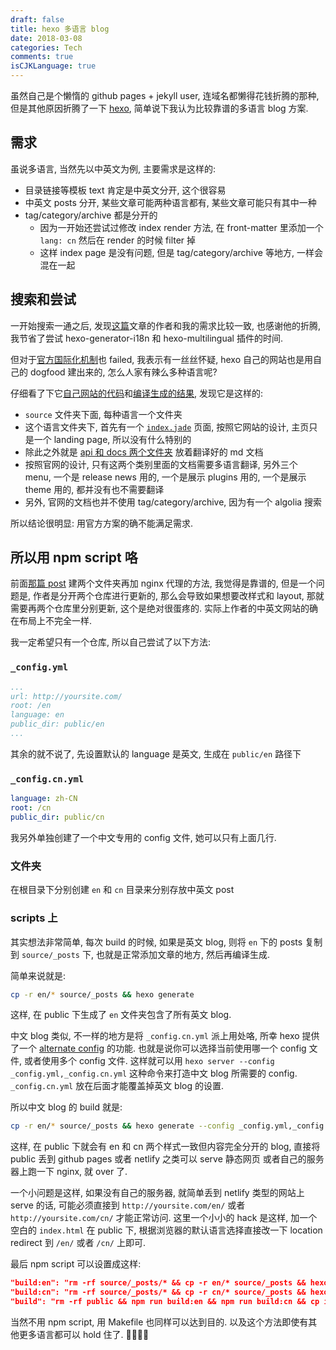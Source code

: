 ```yaml
---
draft: false
title: hexo 多语言 blog
date: 2018-03-08
categories: Tech
comments: true
isCJKLanguage: true
---
```


虽然自己是个懒惰的 github pages + jekyll user, 连域名都懒得花钱折腾的那种, 但是其他原因折腾了一下 [hexo](https://hexo.io/), 简单说下我认为比较靠谱的多语言 blog 方案.

## 需求
虽说多语言, 当然先以中英文为例, 主要需求是这样的:
- 目录链接等模板 text 肯定是中英文分开, 这个很容易
- 中英文 posts 分开, 某些文章可能两种语言都有, 某些文章可能只有其中一种
- tag/category/archive 都是分开的
  - 因为一开始还尝试过修改 index render 方法, 在 front-matter 里添加一个 `lang: cn` 然后在 render 的时候 filter 掉
  - 这样 index page 是没有问题, 但是 tag/category/archive 等地方, 一样会混在一起

## 搜索和尝试
一开始搜索一通之后, 发现[这篇](http://kvh.io/cn/hexo-nginx-multi-lingual.html)文章的作者和我的需求比较一致, 也感谢他的折腾, 我节省了尝试 hexo-generator-i18n 和 hexo-multilingual 插件的时间.

但对于[官方国际化机制](https://hexo.io/docs/internationalization.html)也 failed, 我表示有一丝丝怀疑, hexo 自己的网站也是用自己的 dogfood 建出来的, 怎么人家有辣么多种语言呢?

仔细看了下它[自己网站的代码](https://github.com/hexojs/site)和[编译生成的结果](https://github.com/hexojs/hexojs.github.io), 发现它是这样的:
- `source` 文件夹下面, 每种语言一个文件夹
- 这个语言文件夹下, 首先有一个 [`index.jade`](https://github.com/hexojs/site/blob/master/source/zh-cn/index.jade) 页面, 按照它网站的设计, 主页只是一个 landing page, 所以没有什么特别的
- 除此之外就是 [api 和 docs 两个文件夹](https://github.com/hexojs/site/tree/master/source/zh-cn) 放着翻译好的 md 文档
- 按照官网的设计, 只有这两个类别里面的文档需要多语言翻译, 另外三个 menu, 一个是 release news 用的, 一个是展示 plugins 用的, 一个是展示 theme 用的, 都并没有也不需要翻译
- 另外, 官网的文档也并不使用 tag/category/archive, 因为有一个 algolia 搜索

所以结论很明显: 用官方方案的确不能满足需求.

## 所以用 npm script 咯
前面[那篇 post](http://kvh.io/cn/hexo-nginx-multi-lingual.html) 建两个文件夹再加 nginx 代理的方法, 我觉得是靠谱的, 但是一个问题是, 作者是分开两个仓库进行更新的, 那么会导致如果想要改样式和 layout, 那就需要再两个仓库里分别更新, 这个是绝对很蛋疼的.
实际上作者的中英文网站的确在布局上不完全一样.

我一定希望只有一个仓库, 所以自己尝试了以下方法:

### `_config.yml`

```yml
...
url: http://yoursite.com/
root: /en
language: en
public_dir: public/en
...
```

其余的就不说了, 先设置默认的 language 是英文, 生成在 `public/en` 路径下

### `_config.cn.yml`

```yml
language: zh-CN
root: /cn
public_dir: public/cn
```
我另外单独创建了一个中文专用的 config 文件, 她可以只有上面几行.

### 文件夹
在根目录下分别创建 `en` 和 `cn` 目录来分别存放中英文 post

### scripts 上
其实想法非常简单, 每次 build 的时候, 如果是英文 blog, 则将 `en` 下的 posts 复制到 `source/_posts` 下,
也就是正常添加文章的地方, 然后再编译生成.

简单来说就是:
```sh
cp -r en/* source/_posts && hexo generate
```

这样, 在 public 下生成了 `en` 文件夹包含了所有英文 blog.

中文 blog 类似, 不一样的地方是将 `_config.cn.yml` 派上用处咯, 所幸 hexo 提供了一个 [alternate config](https://hexo.io/docs/configuration.html#Using-an-Alternate-Config) 的功能.
也就是说你可以选择当前使用哪一个 config 文件, 或者使用多个 config 文件.
这样就可以用 `hexo server --config _config.yml,_config.cn.yml` 这种命令来打造中文 blog 所需要的 config.
`_config.cn.yml` 放在后面才能覆盖掉英文 blog 的设置.

所以中文 blog 的 build 就是:
```sh
cp -r en/* source/_posts && hexo generate --config _config.yml,_config.cn.yml
```

这样, 在 public 下就会有 en 和 cn 两个样式一致但内容完全分开的 blog, 直接将 public 丢到 github pages 或者 netlify 之类可以 serve 静态网页
或者自己的服务器上跑一下 nginx, 就 over 了.


一个小问题是这样, 如果没有自己的服务器, 就简单丢到 netlify 类型的网站上 serve 的话, 可能必须直接到 `http://yoursite.com/en/` 或者 `http://yoursite.com/cn/` 才能正常访问.
这里一个小小的 hack 是这样, 加一个空白的 `index.html` 在 public 下, 根据浏览器的默认语言选择直接改一下 location redirect 到 `/en/`
或者 `/cn/` 上即可.

最后 npm script 可以设置成这样:
```json
"build:en": "rm -rf source/_posts/* && cp -r en/* source/_posts && hexo generate && rm -rf source/_posts/*",
"build:cn": "rm -rf source/_posts/* && cp -r cn/* source/_posts && hexo generate --config _config.yml,_config.cn.yml && rm -rf source/_posts/*",
"build": "rm -rf public && npm run build:en && npm run build:cn && cp index.html public/"
```

当然不用 npm script, 用 Makefile 也同样可以达到目的.
以及这个方法即使有其他更多语言都可以 hold 住了. 🤟🏻🖖🏻
